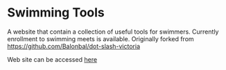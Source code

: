 # Swimming Tools
A website that contain a collection of useful tools for swimmers. Currently enrollment to swimming meets is available. Originally forked from https://github.com/Balonbal/dot-slash-victoria

Web site can be accessed [here](https://ntnui.github.io/swimming-tools/tools/enrollment.html)
